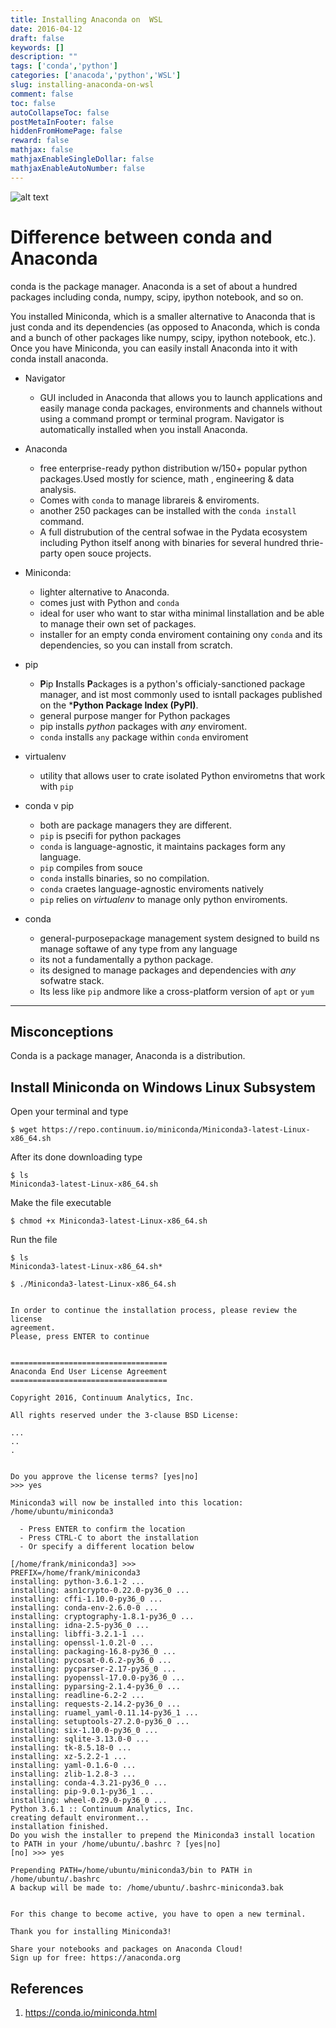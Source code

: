 ```yaml
---
title: Installing Anaconda on  WSL
date: 2016-04-12
draft: false
keywords: []
description: ""
tags: ['conda','python']
categories: ['anacoda','python','WSL']
slug: installing-anaconda-on-wsl
comment: false
toc: false
autoCollapseToc: false
postMetaInFooter: false
hiddenFromHomePage: false
reward: false
mathjax: false
mathjaxEnableSingleDollar: false
mathjaxEnableAutoNumber: false
---
```




![alt text][img1]

# Difference between conda and Anaconda
conda is the package manager. Anaconda is a set of about a hundred packages including conda, numpy, scipy, ipython notebook, and so on.

You installed Miniconda, which is a smaller alternative to Anaconda that is just conda and its dependencies (as opposed to Anaconda, which is conda and a bunch of other packages like numpy, scipy, ipython notebook, etc.). Once you have Miniconda, you can easily install Anaconda into it with conda install anaconda.
<!--more-->

- Navigator
    - GUI included in Anaconda that allows you to launch applications and easily manage conda packages, environments and channels without using a command prompt or terminal program. Navigator is automatically installed when you install Anaconda.

- Anaconda
    - free enterprise-ready python distribution w/150+ popular python packages.Used mostly for science, math , engineering & data analysis.
    - Comes with `conda` to manage librareis & enviroments.
    - another $250$ packages can be installed with the `conda install` command.
    - A full distrubution of the central sofwae in the Pydata ecosystem including Python itself anong with binaries for several hundred thrie-party open souce projects.
- Miniconda:
    - lighter alternative to Anaconda.
    - comes just with Python and `conda`
    - ideal for user who want to star witha  minimal linstallation and be able to manage their own set of packages.
    - installer for an empty conda enviroment containing ony `conda` and its dependencies, so you can install from scratch.

- pip
    - **P**ip **I**nstalls **P**ackages is a python's officialy-sanctioned package manager, and ist most commonly used to isntall packages published on the ***Python Package Index (PyPI)**.
    - general purpose manger for Python packages
    - pip installs *python* packages with  *any* enviroment.
    - `conda` installs `any` package within `conda` enviroment

- virtualenv
    - utility that allows user to crate isolated Python envirometns that work with `pip`

- conda v pip
    - both are package managers they are different.
    - `pip` is psecifi for python packages
    - `conda` is language-agnostic, it maintains packages form any language.
    - `pip` compiles from souce 
    - `conda` installs binaries, so no compilation.
    - `conda` craetes language-agnostic enviroments natively
    - `pip` relies on *virtualenv* to manage only python enviroments.

- conda
    - general-purposepackage management system designed to build ns manage softawe of any type from any language
    - its not a fundamentally a python package.
    - its designed to manage packages and dependencies with *any* sofwatre stack.
    - Its less like `pip` andmore like a cross-platform version of `apt` or `yum`
---

## Misconceptions
Conda is a package manager, Anaconda is a distribution.




## Install Miniconda on Windows Linux Subsystem

Open your terminal and type

```$
$ wget https://repo.continuum.io/miniconda/Miniconda3-latest-Linux-x86_64.sh
```

After its done downloading type

```$
$ ls
Miniconda3-latest-Linux-x86_64.sh
```
Make the file executable

```$
$ chmod +x Miniconda3-latest-Linux-x86_64.sh 
```


Run the file 


```$
$ ls
Miniconda3-latest-Linux-x86_64.sh*
```


```$
$ ./Miniconda3-latest-Linux-x86_64.sh 


In order to continue the installation process, please review the license
agreement.
Please, press ENTER to continue


===================================
Anaconda End User License Agreement
===================================

Copyright 2016, Continuum Analytics, Inc.

All rights reserved under the 3-clause BSD License:

...
..
.


Do you approve the license terms? [yes|no]
>>> yes

Miniconda3 will now be installed into this location:
/home/ubuntu/miniconda3

  - Press ENTER to confirm the location
  - Press CTRL-C to abort the installation
  - Or specify a different location below

[/home/frank/miniconda3] >>> 
PREFIX=/home/frank/miniconda3
installing: python-3.6.1-2 ...
installing: asn1crypto-0.22.0-py36_0 ...
installing: cffi-1.10.0-py36_0 ...
installing: conda-env-2.6.0-0 ...
installing: cryptography-1.8.1-py36_0 ...
installing: idna-2.5-py36_0 ...
installing: libffi-3.2.1-1 ...
installing: openssl-1.0.2l-0 ...
installing: packaging-16.8-py36_0 ...
installing: pycosat-0.6.2-py36_0 ...
installing: pycparser-2.17-py36_0 ...
installing: pyopenssl-17.0.0-py36_0 ...
installing: pyparsing-2.1.4-py36_0 ...
installing: readline-6.2-2 ...
installing: requests-2.14.2-py36_0 ...
installing: ruamel_yaml-0.11.14-py36_1 ...
installing: setuptools-27.2.0-py36_0 ...
installing: six-1.10.0-py36_0 ...
installing: sqlite-3.13.0-0 ...
installing: tk-8.5.18-0 ...
installing: xz-5.2.2-1 ...
installing: yaml-0.1.6-0 ...
installing: zlib-1.2.8-3 ...
installing: conda-4.3.21-py36_0 ...
installing: pip-9.0.1-py36_1 ...
installing: wheel-0.29.0-py36_0 ...
Python 3.6.1 :: Continuum Analytics, Inc.
creating default environment...
installation finished.
Do you wish the installer to prepend the Miniconda3 install location
to PATH in your /home/ubuntu/.bashrc ? [yes|no]
[no] >>> yes

Prepending PATH=/home/ubuntu/miniconda3/bin to PATH in /home/ubuntu/.bashrc
A backup will be made to: /home/ubuntu/.bashrc-miniconda3.bak


For this change to become active, you have to open a new terminal.

Thank you for installing Miniconda3!

Share your notebooks and packages on Anaconda Cloud!
Sign up for free: https://anaconda.org
```





## References



1. https://conda.io/miniconda.html










[img1]: /images/installing-anaconda-on-wls/anaconda_horizontal.png